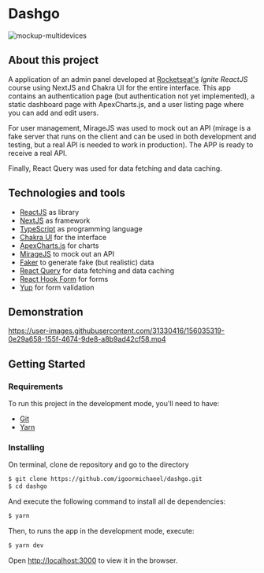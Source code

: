 # Dashgo
![mockup-multidevices](https://user-images.githubusercontent.com/31330416/156051348-bdeed1f0-d5db-4c45-bbde-85e515119173.png)

## About this project

A application of an admin panel developed at [Rocketseat's](https://www.rocketseat.com.br/) _Ignite ReactJS_ course using NextJS and Chakra UI for the entire interface. This app contains an authentication page (but authentication not yet implemented), a static dashboard page with ApexCharts.js, and a user listing page where you can add and edit users.

For user management, MirageJS was used to mock out an API (mirage is a fake server that runs on the client and can be used in both development and testing, but a real API is needed to work in production). The APP is ready to receive a real API.

Finally, React Query was used for data fetching and data caching.

## Technologies and tools

- [ReactJS](https://reactjs.org/) as library
- [NextJS](https://nextjs.org/) as framework
- [TypeScript](https://www.typescriptlang.org/) as programming language
- [Chakra UI](https://chakra-ui.com/) for the interface
- [ApexCharts.js](https://apexcharts.com/) for charts
- [MirageJS](https://miragejs.com/) to mock out an API
- [Faker](https://www.npmjs.com/package/@withshepherd/faker) to generate fake (but realistic) data
- [React Query](https://react-query.tanstack.com/) for data fetching and data caching
- [React Hook Form](https://react-hook-form.com/) for forms
- [Yup](https://github.com/jquense/yup) for form validation

## Demonstration

https://user-images.githubusercontent.com/31330416/156035319-0e29a658-155f-4674-9de8-a8b9ad42cf58.mp4

## Getting Started

### Requirements

To run this project in the development mode, you'll need to have:
- [Git](https://git-scm.com/)
- [Yarn](https://classic.yarnpkg.com)

### Installing

On terminal, clone de repository and go to the directory
```bash
$ git clone https://github.com/igoormichaeel/dashgo.git
$ cd dashgo
```
And execute the following command to install all de dependencies:

```bash
$ yarn
```

Then, to runs the app in the development mode, execute:

```bash
$ yarn dev
```

Open [http://localhost:3000](http://localhost:3000) to view it in the browser.
